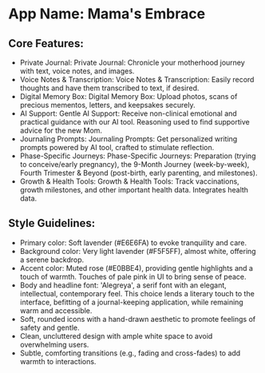 # **App Name**: Mama's Embrace

## Core Features:

- Private Journal: Private Journal: Chronicle your motherhood journey with text, voice notes, and images.
- Voice Notes & Transcription: Voice Notes & Transcription: Easily record thoughts and have them transcribed to text, if desired.
- Digital Memory Box: Digital Memory Box: Upload photos, scans of precious mementos, letters, and keepsakes securely.
- AI Support: Gentle AI Support: Receive non-clinical emotional and practical guidance with our AI tool. Reasoning used to find supportive advice for the new Mom.
- Journaling Prompts: Journaling Prompts: Get personalized writing prompts powered by AI tool, crafted to stimulate reflection.
- Phase-Specific Journeys: Phase-Specific Journeys: Preparation (trying to conceive/early pregnancy), the 9-Month Journey (week-by-week), Fourth Trimester & Beyond (post-birth, early parenting, and milestones).
- Growth & Health Tools: Growth & Health Tools: Track vaccinations, growth milestones, and other important health data. Integrates health data.

## Style Guidelines:

- Primary color: Soft lavender (#E6E6FA) to evoke tranquility and care.
- Background color: Very light lavender (#F5F5FF), almost white, offering a serene backdrop.
- Accent color: Muted rose (#E0BBE4), providing gentle highlights and a touch of warmth. Touches of pale pink in UI to bring sense of peace.
- Body and headline font: 'Alegreya', a serif font with an elegant, intellectual, contemporary feel. This choice lends a literary touch to the interface, befitting of a journal-keeping application, while remaining warm and accessible.
- Soft, rounded icons with a hand-drawn aesthetic to promote feelings of safety and gentle.
- Clean, uncluttered design with ample white space to avoid overwhelming users.
- Subtle, comforting transitions (e.g., fading and cross-fades) to add warmth to interactions.